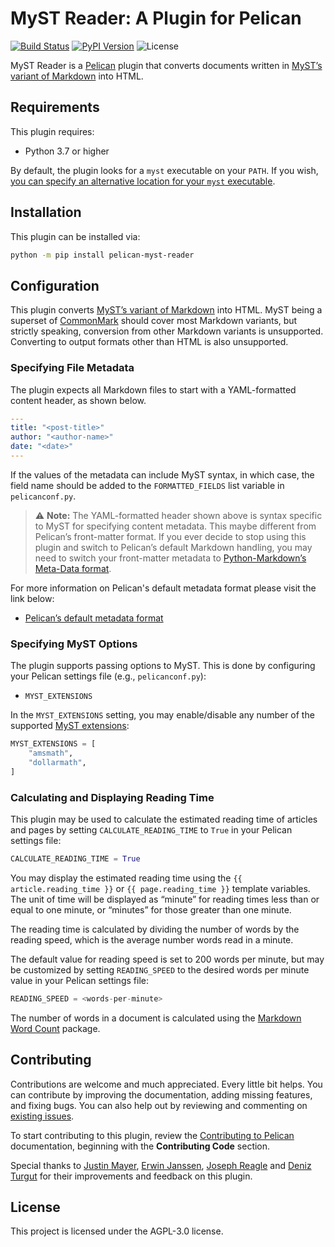 MyST Reader: A Plugin for Pelican
===================================

[![Build Status](https://img.shields.io/github/workflow/status/ashwinvis/myst-reader/build)](https://github.com/ashwinvis/myst-reader/actions)
[![PyPI Version](https://img.shields.io/pypi/v/pelican-myst-reader)](https://pypi.org/project/pelican-myst-reader/)
![License](https://img.shields.io/pypi/l/pelican-myst-reader?color=blue)

MyST Reader is a [Pelican][] plugin that converts documents written in [MyST’s variant of Markdown][] into HTML.

Requirements
------------

This plugin requires:

* Python 3.7 or higher

By default, the plugin looks for a `myst` executable on your `PATH`. If you wish, [you can specify an alternative location for your `myst` executable](#customizing-path-for-myst-executable).

Installation
------------

This plugin can be installed via:

```bash
python -m pip install pelican-myst-reader
```

Configuration
-------------

This plugin converts [MyST’s variant of Markdown][] into HTML. MyST being a
superset of [CommonMark][CommonMark] should cover most Markdown variants, but
strictly speaking, conversion from other Markdown variants is unsupported.
Converting to output formats other than HTML is also unsupported.

### Specifying File Metadata

The plugin expects all Markdown files to start with a YAML-formatted content header, as shown below.

```yaml
---
title: "<post-title>"
author: "<author-name>"
date: "<date>"
---
```

If the values of the metadata can include MyST syntax, in which case, the field
name should be added to the `FORMATTED_FIELDS` list variable in
`pelicanconf.py`.

> ⚠️ **Note:** The YAML-formatted header shown above is syntax specific to MyST
> for specifying content metadata. This maybe different from Pelican’s
> front-matter format. If you ever decide to stop using this plugin and switch
> to Pelican’s default Markdown handling, you may need to switch your
> front-matter metadata to [Python-Markdown’s Meta-Data
> format](https://python-markdown.github.io/extensions/meta_data/).

For more information on Pelican's default metadata format please visit the link below:

* [Pelican’s default metadata format](https://docs.getpelican.com/en/stable/content.html#file-metadata)

### Specifying MyST Options

The plugin supports passing options to MyST. This is done by
configuring your Pelican settings file (e.g.,
`pelicanconf.py`):

* `MYST_EXTENSIONS`

In the `MYST_EXTENSIONS` setting, you may enable/disable any number of the supported [MyST extensions](https://myst-parser.readthedocs.io/en/latest/using/syntax-optional.html):

```python
MYST_EXTENSIONS = [
    "amsmath",
    "dollarmath",
]
```

### Calculating and Displaying Reading Time

This plugin may be used to calculate the estimated reading time of articles and pages by setting `CALCULATE_READING_TIME` to `True` in your Pelican settings file:

```python
CALCULATE_READING_TIME = True
```

You may display the estimated reading time using the `{{ article.reading_time }}` or `{{ page.reading_time }}` template variables. The unit of time will be displayed as “minute” for reading times less than or equal to one minute, or “minutes” for those greater than one minute.

The reading time is calculated by dividing the number of words by the reading speed, which is the average number words read in a minute.

The default value for reading speed is set to 200 words per minute, but may be customized by setting `READING_SPEED` to the desired words per minute value in your Pelican settings file:

```python
READING_SPEED = <words-per-minute>
```

The number of words in a document is calculated using the [Markdown Word Count](https://github.com/gandreadis/markdown-word-count) package.

Contributing
------------

Contributions are welcome and much appreciated. Every little bit helps. You can contribute by improving the documentation, adding missing features, and fixing bugs. You can also help out by reviewing and commenting on [existing issues][].

To start contributing to this plugin, review the [Contributing to Pelican][] documentation, beginning with the **Contributing Code** section.

Special thanks to [Justin Mayer](https://justinmayer.com), [Erwin Janssen](https://github.com/ErwinJanssen), [Joseph Reagle](https://github.com/reagle) and [Deniz Turgut](https://github.com/avaris) for their improvements and feedback on this plugin.

[existing issues]: https://github.com/ashwinvis/myst-reader/issues
[Contributing to Pelican]: https://docs.getpelican.com/en/latest/contribute.html

License
-------

This project is licensed under the AGPL-3.0 license.

[Pelican]: https://getpelican.com
[MyST’s variant of Markdown]: https://myst-parser.readthedocs.io/en/latest/using/syntax.html
[CommonMark]: https://commonmark.org/
